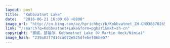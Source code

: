 ```yaml
---
layout: post
title:  "Kobbvatnet Lake"
date:   "2016-06-21 16:00:00 +0800"
image_url: "http://cn.bing.com/az/hprichbg/rb/Kobbvatnet_ZH-CN9386702650_1920x1080.jpg"
link: "/search?q=Kobbvatnet+Lake&form=pgbar1&mkt=zh-cn"
copyright: "挪威，瑟福尔，Kobbvatnet Lake (© Martin Heck/Nimia)"
image_hash: "239a02f7414ca672e525dfebef06be07"
---
```

